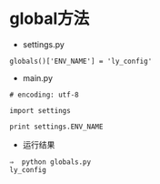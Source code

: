 # global方法


- settings.py

```
globals()['ENV_NAME'] = 'ly_config'
```


- main.py

```
# encoding: utf-8

import settings

print settings.ENV_NAME
```


- 运行结果

```
⇒  python globals.py 
ly_config
```
